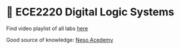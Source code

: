 # :school: ECE2220 Digital Logic Systems

Find video playlist of all labs [here](https://www.youtube.com/watch?v=MkvnIeJDoMo&list=PL25XFi5JMg378e_yVpbTlfzEJrUcrogA_)

Good source of knowledge: [Neso Acedemy](https://www.youtube.com/watch?v=M0mx8S05v60&list=PLBlnK6fEyqRjMH3mWf6kwqiTbT798eAOm)